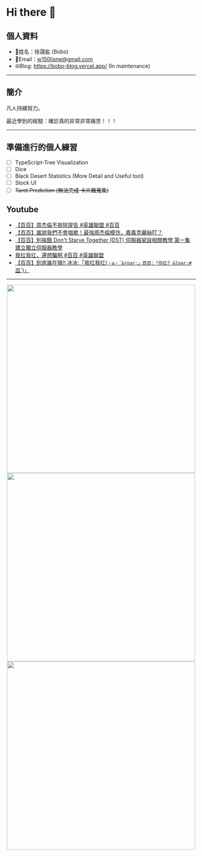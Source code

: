 # Hi there 👋

## 個人資料

- 🤖姓名：徐晟紘 (Bobo)
- 📧Email：<a href="mailto:w150lione@gmail.com">w150lione@gmail.com</a>
- 🌐Blog: <a href="https://bobo-blog.vercel.app/">https://bobo-blog.vercel.app/</a> (In maintenance)

***

## 簡介

凡人持續努力。

最近學到的經驗：確診真的非常非常痛苦！！！

***

## 準備進行的個人練習

- [ ] TypeScript-Tree Visualization
- [ ] Dice
- [ ] Black Desert Statistics (More Detail and Useful tool)
- [ ] Stock UI
- [ ] ~~Tarot Prediction (無法完成 卡片難蒐集)~~

## Youtube
<!-- YOUTUBE:START -->
- [【百百】周杰倫不排除提告 #英雄聯盟 #百百](https://www.youtube.com/watch?v=Z83CPdTJqKc)
- [【百百】誰說我們不會唱歌！最強周杰倫模仿，嘉義克麗絲叮？](https://www.youtube.com/watch?v=AxYBN8NDfM0)
- [【百百】別挨餓 Don&#39;t Starve Together &lpar;DST&rpar; 伺服器架設相關教學 第一集 建立獨立伺服器教學](https://www.youtube.com/watch?v=87az8KCmU04)
- [我扛我扛，還想騙啊 #百百 #英雄聯盟](https://www.youtube.com/watch?v=ob-AYkd4jE0)
- [【百百】到底誰在搞!! 冰冰:「我扛我扛&lpar;`・ω・´&rpar;」百百:「你扛? &lpar;#`皿´&rpar;」](https://www.youtube.com/watch?v=lr1Qd-6ay1M)
<!-- YOUTUBE:END -->

<!-- - [ ] TypeScript-Tree Visualization
    <div class="container">
    <div class="skills not_start">0%</div>
    </div>
- [ ] Scroll Animation Simple 01
    <div class="container">
    <div class="skills twity">10%</div>
    </div>
- [ ] Simple UI Components (button)
    <div class="container">
    <div class="skills not_start">0%</div>
    </div>
- [ ] Tarot Prediction
    <div class="container">
    <div class="skills not_start">0%</div>
    </div>
- [X] Card Draw Probability Simulation
    <div class="container">
    <div class="skills ninty">90%</div>
    </div>
- [X] Webpage Thumbnail Maker(Bookmark)
    <div class="container">
    <div class="skills ninty">90%</div>
    </div>

<style>
.container {
    width: 18%;
    background-color: dimgray;
    border-radius: 15px;

}
.skills {
    text-align: right;
    line-height: 20px;
    color: white;
    border-radius: 15px;
    padding-right: 3px;
}
.not_start {

}
.twity {width: 20%; background-color: #a2cffe;}
.ninty {width: 90%; background-color: #a2cffe;}
</style> -->

***

<!-- ![Leetcode Stats](https://leetcard.jacoblin.cool/lione1234) -->

<div align=center><img width="500" src ="https://leetcard.jacoblin.cool/lione1234"/></div>

<!-- ![Anurag's GitHub stats](https://github-readme-stats.vercel.app/api?username=bobo100&show_icons=true&theme=radical) -->

<div align=center><img width="500" src ="https://github-readme-stats.vercel.app/api?username=bobo100&show_icons=true&theme=radical"/></div>

<!-- ![Top Langs](https://github-readme-stats.vercel.app/api/top-langs/?username=bobo100&layout=compact) -->

<div align=center><img width="500" src ="https://github-readme-stats.vercel.app/api/top-langs/?username=bobo100&layout=compact"/></div>
